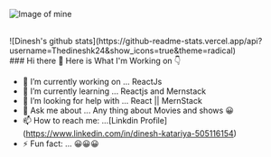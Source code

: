 ![Image of mine](https://pbs.twimg.com/profile_banners/3701587879/1597635871/1500x500)

<br />
![Dinesh's github stats](https://github-readme-stats.vercel.app/api?username=Thedineshk24&show_icons=true&theme=radical)
<br />
### Hi there 👋 Here is What I'm Working on 👇





- 🔭 I’m currently working on ... ReactJs
- 🌱 I’m currently learning ... Reactjs and Mernstack
- 🤔 I’m looking for help with ... React || MernStack
- 💬 Ask me about ... Any thing about Movies and shows 😀
- 📫 How to reach me: ...[Linkdin Profile] (https://www.linkedin.com/in/dinesh-katariya-505116154)
- ⚡ Fun fact: ... 😀😀😀
